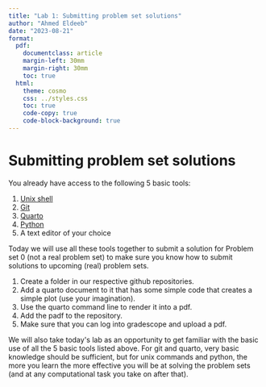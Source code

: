 ```yaml
---
title: "Lab 1: Submitting problem set solutions"
author: "Ahmed Eldeeb"
date: "2023-08-21"
format:
  pdf:
    documentclass: article
    margin-left: 30mm
    margin-right: 30mm
    toc: true
  html:
    theme: cosmo
    css: ../styles.css
    toc: true
    code-copy: true
    code-block-background: true
---
```


# Submitting problem set solutions

You already have access to the following 5 basic tools:

1. [Unix shell](../howtos/accessingUnixCommandLine.md)
2. [Git](../howtos/gitInstall.md)
3. [Quarto](../howtos/quartoInstall.md)
4. [Python](../howtos/accessingPython.md)
5. A text editor of your choice

Today we will use all these tools together to submit a solution for Problem set 0 (not a real problem set) to make sure you know how to submit solutions to upcoming (real) problem sets.

1. Create a folder in our respective github repositories.
2. Add a quarto document to it that has some simple code that creates a simple plot (use your imagination).
3. Use the quarto command line to render it into a pdf.
4. Add the padf to the repository.
5. Make sure that you can log into gradescope and upload a pdf.

We will also take today's lab as an opportunity to get familiar with the basic use of all the 5 basic tools listed above.
For git and quarto, very basic knowledge should be sufficient, but for unix commands and python, the more you learn the more effective you will be at solving the problem sets (and at any computational task you take on after that). 

